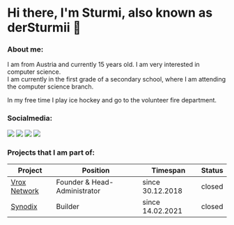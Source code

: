 # Hi there, I'm Sturmi, also known as derSturmii 👋

### About me:
I am from Austria and currently 15 years old. I am very interested in computer science. \
I am currently in the first grade of a secondary school, where I am attending the computer science branch.

In my free time I play ice hockey and go to the volunteer fire department.

### Socialmedia:

[<img src="https://img.shields.io/badge/sturmi.%232011-7289DA.svg?&style=for-the-badge&logo=discord&logoColor=white"/>][sturmidiscord]
[<img src="https://img.shields.io/badge/DerSturmii-1DA1F2.svg?&style=for-the-badge&logo=twitter&logoColor=white"/>][sturmitwitter]
[<img src="https://img.shields.io/badge/der.sturmii-E4405F.svg?&style=for-the-badge&logo=instagram&logoColor=white"/>][sturmiinstagram]
[<img src="https://img.shields.io/badge/× Sturmii ×-000000.svg?&style=for-the-badge&logo=steam&logoColor=white"/>][sturmisteam]

### Projects that I am part of:
| Project | Position | Timespan | Status |
|---------|----------|----------|--------|
| [Vrox Network][vroxdiscord] | Founder & Head-Administrator | since 30.12.2018 | closed |
| [Synodix][synodixdiscord] | Builder | since 14.02.2021 | closed |

[sturmidiscord]: https://discord.com/users/231878626226864128
[sturmitwitter]: https://twitter.com/DerSturmii
[sturmiinstagram]: https://instagram.com/der.sturmii
[sturmisteam]: https://steamcommunity.com/profiles/76561198347047530/
[vroxdiscord]: https://discord.gg/rCj7MeU
[synodixdiscord]: https://discord.gg/QX68mwPFYS
